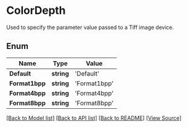 # ColorDepth
Used to specify the parameter value passed to a Tiff image device.

## Enum
Name | Type | Value
------------ | ------------- | -------------
**Default** | **string** | 'Default'
**Format1bpp** | **string** | 'Format1bpp'
**Format4bpp** | **string** | 'Format4bpp'
**Format8bpp** | **string** | 'Format8bpp'
[[Back to Model list]](../README.md#documentation-for-models) [[Back to API list]](../README.md#documentation-for-api-endpoints) [[Back to README]](../README.md) [[View Source]](../src/models/colorDepth.ts)

